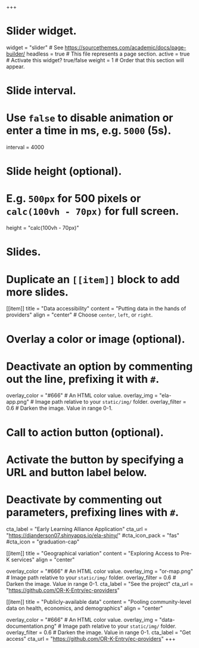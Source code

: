 +++
# Slider widget.
widget = "slider"  # See https://sourcethemes.com/academic/docs/page-builder/
headless = true  # This file represents a page section.
active = true  # Activate this widget? true/false
weight = 1  # Order that this section will appear.

# Slide interval.
# Use `false` to disable animation or enter a time in ms, e.g. `5000` (5s).
interval = 4000

# Slide height (optional).
# E.g. `500px` for 500 pixels or `calc(100vh - 70px)` for full screen.
height = "calc(100vh - 70px)"

# Slides.
# Duplicate an `[[item]]` block to add more slides.
[[item]]
  title = "Data accessibility"
  content = "Putting data in the hands of providers"
  align = "center"  # Choose `center`, `left`, or `right`.

  # Overlay a color or image (optional).
  #   Deactivate an option by commenting out the line, prefixing it with `#`.
  overlay_color = "#666"  # An HTML color value.
  overlay_img = "ela-app.png"  # Image path relative to your `static/img/` folder.
  overlay_filter = 0.6  # Darken the image. Value in range 0-1.

  # Call to action button (optional).
  #   Activate the button by specifying a URL and button label below.
  #   Deactivate by commenting out parameters, prefixing lines with `#`.
  cta_label = "Early Learning Alliance Application"
  cta_url = "https://djanderson07.shinyapps.io/ela-shiny/"
  #cta_icon_pack = "fas"
  #cta_icon = "graduation-cap"

[[item]]
  title = "Geographical variation"
  content = "Exploring Access to Pre-K services"
  align = "center"

  overlay_color = "#666"  # An HTML color value.
  overlay_img = "or-map.png"  # Image path relative to your `static/img/` folder.
  overlay_filter = 0.6  # Darken the image. Value in range 0-1.
  cta_label = "See the project"
  cta_url = "https://github.com/OR-K-Entry/ec-providers"

[[item]]
  title = "Publicly-available data"
  content = "Pooling community-level data on health, economics, and demographics"
  align = "center"

  overlay_color = "#666"  # An HTML color value.
  overlay_img = "data-documentation.png"  # Image path relative to your `static/img/` folder.
  overlay_filter = 0.6  # Darken the image. Value in range 0-1.
  cta_label = "Get access"
  cta_url = "https://github.com/OR-K-Entry/ec-providers"
+++
